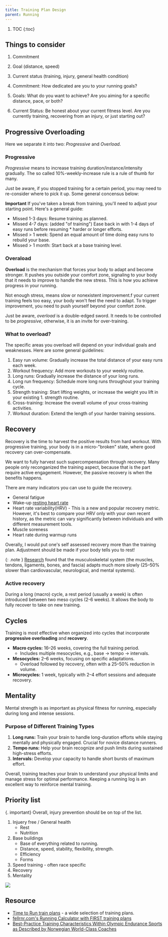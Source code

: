 ```yaml
---
title: Training Plan Design
parent: Running
---
```


1. TOC
{:toc}

## Things to consider

1. Commitment
1. Goal (distance, speed)
1. Current status (training, injury, general health condition)

1. Commitment: How dedicated are you to your running goals?
1. Goals: What do you want to achieve? Are you aiming for a specific distance, pace, or both?
1. Current Status: Be honest about your current fitness level. Are you currently training, recovering from an injury, or just starting out?

## Progressive Overloading

Here we separate it into two: *Progressive* and *Overload*.

### Progressive

*Progressive* means to increase training duration/instance/intensity gradually. The so called 10%-weekly-increase rule is a rule of thumb for many.

Just be aware, if you stopped training for a certain period, you may need to re-consider where to pick it up. Some general concensus below:

**Important** If you've taken a break from training, you'll need to adjust your starting point. Here's a general guide:

* Missed 1-3 days: Resume training as planned.
* Missed 4-7 days: (added "of training") Ease back in with 1-4 days of easy runs before resuming * harder or longer efforts.
* Missed > 1 week: Spend an equal amount of time doing easy runs to rebuild your base.
* Missed > 1 month: Start back at a base training level.

### Overaload

**Overload** is the mechanism that forces your body to adapt and become stronger. It pushes you outside your comfort zone, signaling to your body that it needs to improve to handle the new stress. This is how you achieve progress in your running.

Not enough stress, means slow or nonexistent improvement.f your current training feels too easy, your body won't feel the need to adapt. To trigger improvement, you need to push yourself beyond your comfort zone.

Just be aware, *overload* is a double-edged sword. It needs to be controlled to be *progressive*, otherwise, it is an invite for over-training.

### What to overload?

The specific areas you overload will depend on your individual goals and weaknesses. Here are some general guidelines:

1. Easy run volume: Gradually increase the total distance of your easy runs each week.
1. Workout frequency: Add more workouts to your weekly routine.
1. Long runs: Gradually increase the distance of your long runs.
1. Long run frequency: Schedule more long runs throughout your training cycle.
1. Strength training: Start lifting weights, or increase the weight you lift in your existing 1. strength routine.
1. Cross-training: Increase the overall volume of your cross-training activities.
1. Workout duration: Extend the length of your harder training sessions.

## Recovery

Recovery is the time to harvest the positive results from hard workout. With progressive training, your body is in a micro-"broken" state, where good recovery can over-compensate.

We want to fully harvest such supercompensation through recovery. Many people only reconganized the training aspect, because that is the part require active engagement. However, the passive recovery is when the benefits happens.

There are many indicators you can use to guide the recovery.

* General fatigue
* Wake-up [resting heart rate](../heart_rate/#resting-heart-rate)
* Heart rate variability(HRV) - This is a new and popular recovery metric. However, it's best to compare your HRV only with your own recent history, as the metric can vary significantly between individuals and with different measurement tools.
* Muscle soreness
* Heart rate during warmup runs

Overally, I would put one's self assessed recovery more than the training plan. Adjustment should be made if your body tells you to rest!

{: .note }
[Research](https://www.mcmillanrunning.com/the-most-important-training-lesson/) found that the musculoskeletal system (the muscles, tendons, ligaments, bones, and fascia) adapts much more slowly (25–50% slower than cardiovascular, neurological, and mental systems).

### Active recovery

During a long (macro) cycle, a rest period (usually a week) is often introduced between two meso cycles (2-6 weeks). It allows the body to fully recover to take on new training.

## Cycles

Training is most effective when organized into cycles that incorporate **progressive overloading** and **recovery**.

* **Macro cycles:** 16–26 weeks, covering the full training period.
  * Includes multiple mesocycles, e.g., base → tempo → intervals.
* **Mesocycles:** 2–6 weeks, focusing on specific adaptations.
  * Overload followed by recovery, often with a 25–50% reduction in volume.
* **Microcycles:** 1 week, typically with 2–4 effort sessions and adequate recovery.

## Mentality

Mental strength is as important as physical fitness for running, especially during long and intense sessions.

### Purpose of Different Training Types

1. **Long runs:** Train your brain to handle long-duration efforts while staying mentally and physically engaged. Crucial for novice distance runners.
1. **Tempo runs:** Help your brain recognize and push limits during sustained high-stress efforts.
1. **Intervals:** Develop your capacity to handle short bursts of maximum effort.

Overall, training teaches your brain to understand your physical limits and manage stress for optimal performance. Keeping a running log is an excellent way to reinforce mental training.

## Priority list

{. important}
Overall, injury prevention should be on top of the list.

1. Injuery free / General health
    * Rest
    * Nutrition
1. Base buildings
    * Base of everything related to running.
    * Distance, speed, stability, flexibility, strength.
    * Efficiency
    * Forms
1. Speed training - often race specific
1. Recovery
1. Mentality

<img src="https://docs.google.com/drawings/d/e/2PACX-1vQu7oJ4mgo_vTfl25uydfEplGj54e5PIvKvClfXcm3vFmIC1yrUTmnyLQeeALX02_fUU7WgQe1YgO96/pub?w=960&amp;h=720">

## Resource

* [Time to Run train plans](https://www.codyhoover.com/time-to-run/) - a wide selection of training plans.
* [fellrnr.com's Running Calculator with FIRST training plans](https://fellrnr.com/wiki/Running_Calculator)
* [Best-Practice Training Characteristics Within Olympic Endurance Sports as Described by Norwegian World-Class Coaches](https://sportsmedicine-open.springeropen.com/articles/10.1186/s40798-025-00848-3#Sec7)